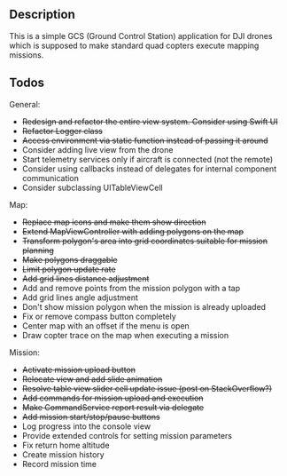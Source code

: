 ## Description

This is a simple GCS (Ground Control Station) application for DJI drones which
is supposed to make standard quad copters execute mapping missions.

## Todos

General:
* ~~Redesign and refactor the entire view system. Consider using Swift UI~~
* ~~Refactor Logger class~~
* ~~Access environment via static function instead of passing it around~~
* Consider adding live view from the drone
* Start telemetry services only if aircraft is connected (not the remote)
* Consider using callbacks instead of delegates for internal component communication
* Consider subclassing UITableViewCell

Map:
* ~~Replace map icons and make them show direction~~
* ~~Extend MapViewController with adding polygons on the map~~
* ~~Transform polygon's area into grid coordinates suitable for mission planning~~
* ~~Make polygons draggable~~
* ~~Limit polygon update rate~~
* ~~Add grid lines distance adjustment~~
* Add and remove points from the mission polygon with a tap
* Add grid lines angle adjustment
* Don't show mission polygon when the mission is already uploaded
* Fix or remove compass button completely
* Center map with an offset if the menu is open
* Draw copter trace on the map when executing a mission

Mission:
* ~~Activate mission upload button~~
* ~~Relocate view and add slide animation~~
* ~~Resolve table view slider cell update issue (post on StackOverflow?)~~
* ~~Add commands for mission upload and execution~~
* ~~Make CommandService report result via delegate~~
* ~~Add mission start/stop/pause buttons~~
* Log progress into the console view
* Provide extended controls for setting mission parameters
* Fix return home altitude
* Create mission history
* Record mission time
